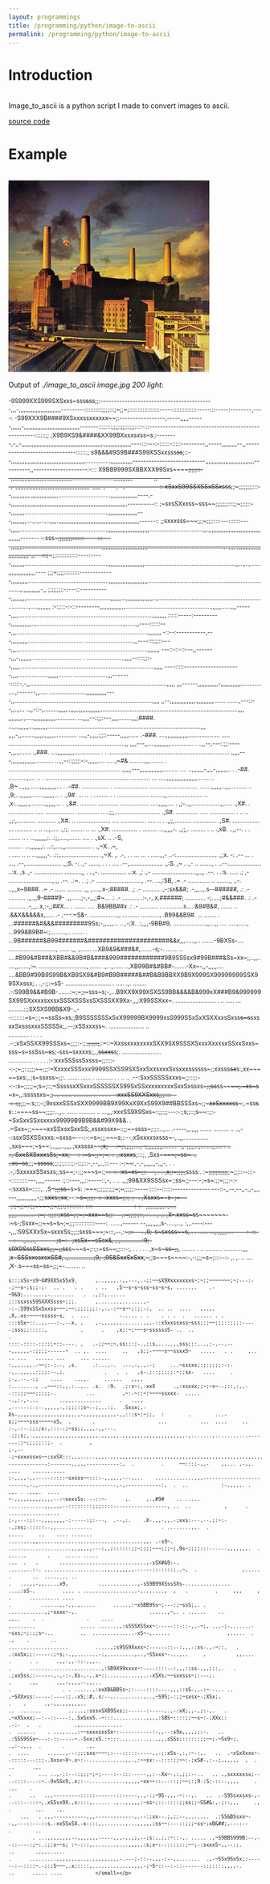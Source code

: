 ```yaml
---
layout: programmings
title: /programming/python/image-to-ascii
permalink: /programming/python/image-to-ascii
---
```


<h1>Introduction</h1>

<p><br>Image_to_ascii is a python script I made to convert images to ascii.

<a href="https://github.com/Plotkine/image_to_ascii" target="_blank" rel="noopener noreferrer">source code</a></p>

<h1>Example</h1>

<p><br><img src="/programming/python/image.jpg" alt="image" width="400" height="auto">

Output of <i>./image_to_ascii image.jpg 200 light</i>:

<small>-9S999XXS999SXSxxs~sss~~s~~ss;;:------------------------------------------,,,-,,,,,,,,,,,,,,,,,,,,,,,,,---------::::::::::;;;;:::;~;;~;::::::::::::::::::-----::::::::::::::-----:::-----:--------,----:
-S99XXX9B####9XSxxxssxxxxxx~~;:-----------------,-----,,,,,------,,,,,,-,,,,,,,,,,,,,,,,,,,,,,,,,,,,,,,,,-------:::;::::;;;;:;;;::;;;::::-:::---------------------------------------------------::::::;;
;X9B9XS9&####&XX99BXxxxsxss~s;:--------,-,,-,,,,,,,,,,,,,,,,,,,,,,,,,,,,,,,,,,,,,,,,,,,,,,,,.,,,,,,,,,,,,,,,,----:::---:-::::::-:::::---------,,-----,,,,,,,,,--,,------------------------------:::::::;
s9&&&#9S9B###S99XSSxxsss~~ss~~;::--,,,,,,,,,,,,,,,,,,,,,,,,,,,,,,,,,,,,,,,,,,,,...............,,,,,,,,,,,,,---------------------------,,,,,,,,,,,,,,,,,,,,,,,,,,,,,----------,,--------------------:-:::
X9BB9999SXBBXXX99Sxs~~~~~~;;;;;::--,,,,,,,,,,,,,,,,,,,,,,,,,,,,,,,,,,,,.........................,,,,,,,,,,,--------,,------,-,,,,,,,,,,,,,,,,,,,,,,,,,,,,,,,,,,,,,,,,,,,,-,,,,,-,----,--,-------------::
xSxxS99SSXSSxSSxsss~~;;~;;;;;;;;:::--,,,,,,,,,,,.,,,,,,,,,,,,,,,,...............................,,,,,,,,,,,,,,,,----,--,,,,,,,,,,,,,,,,,,,,,,,,,,,,,,,,,,,,,,,,,,,,,,,,,,,,,,,,,,,,,,,,,,,,,----------::
;~sxsSXxxss~sss~~;;;;;;;:::;;~;;:;::--,,,,,,,,.................................................,,,,,,,,,,,,,,,,,,---,,,,,,,,,....,..,...,..,,,,.,,,,,,,,,,,,,,,,,,,,,,,,,,,,,,,,,,,,,,,,,,,,,,,,------::
;;sxxxsss~~~;;;~;;;:::::---:::::::----,,,,,....................................................,,,,,,,,,,,,,,,,,,,,,,,,,................................,,.,,,,,,,,,,,,,,,,,,,,,,,,,,,,,,,,,,,,,,-------
-:sss~~~;;;;;;;;:::::::-----:::----,,,,,,,...............................................,,,,,,,,,,,,,,,,,,,,,,,,,,,.............................................,..,,,,.,,,,,,,,,,,,,,,,,,,,,,,,,,-,,--
:::;~~~;;:::::::::::::----:-----,,,,,,,,.................................................,,,,,,,,,,,,,,,,,,,,,,......................................................,,...,..,......,,,,,,,,,,,,,,,,----
;;;~;;;;:::::::::-------------,,,,,,,,,,................................................,,,,,,,,,,,,,,,,,,,,,,,..........................................................................,.,,,,,,,,,,-,,
;:;;;;;::-:---::-----------,,,,,,,,,..................................................,,,,,,...,,,,,,,,,,,,,,,,..,.........................................................................,....,,,,,,,,
:-:;:::-:-::---------,,,,,,,,,,,,,,,...................................................,,,,,,......,,,------,,,,................................................................................,,,,,,,,
::::::-----:----------,,,,,,,,,,,,..,....................................................,......,,----::::::---,,,..............................................................................,,,,,,,,
-::--:-----------,---,,,,,,,,,,................................. .............................,,----:::;;;::----,,,.,............................................................................,,,,,,,
---::-::-::---,,-------,,,-,,,,,,,..............................      . ......................,,,,,--::::;;:--,,,,,................................................................................,,,,,
----:::::---------------------,,,,..................,,,,,,........        ....................,,,-------:::::-,-,,.................................................................................,,,,,
,,,------,,,,,,,,,,,,-,,,,,,,,,,,,............ ....,-------,,.....        ......................,,,,,,,,,,,,----,,..................................................................................,,,,
,,--,,,,,,,,,,,,,,,.,,,,,,,,,,.......       .......,---::--,,..,...     ..,,-::-,.........,,,,,..,,,,.,,,.,.,,,,,,,..................................................................................,,,
,,,,,,,,.,.....,,,,,,,,,,,,,............    ...,,,,--::;;:---,,,,........,,,;####. ...,..,,,,,,...,,,,,,,,...........................................................................................,,,
,,,,-,,........,,,,,.,,,,,,............. ...,,-,,,,,:;;::-----,,,,,......   .-###.    ....,,,,,,,,,,,,,................... ..... .....................................................................,,
,,,,---,,....,,,,,,,,,.............. .   ..,,--,---::;;:-----,,,.,.......   .,###.     ....,,,,,,,,,,............... .       .  ........................................................................
,,,,,---,,,,,,,,,,,,,,...........        ...,,--::;;;;:-:-,,,,,,....  ...   .,~#&      .........,,,........  .                        ..................................................................
.,,,,,---,,,,,,,,,,,,,,.........   ....   ..,,,,,,,-,,,,-,,,,,,,..     .     .-##.     ...........,....                    ..     .   .............................................................. ...
.....,,,,,,,,,,,,,,,,,,.......   ..    ,B~...,,,,......,,,,,,,,,,...   .     .-##.    ................                                .  ....................              .............................
.......,,,,,,..,,,..........     ..    ,9;...,,,,,,........,,,,,,...   .     .,9#. ...      .. .                                          .........                      .         . ...................
........,,.....................  ..    ,x:..,,,,,.,.........,,,,,,...  .     .,&#.                                                                                             ..........   ............
.................  .....,,,,,.... .    ,;-..,,.................,,.....       .,X#.                                                                   .                  ...............            .....
................. .............. ..   ..;;,...........................       .,S#.                                                                                     .............               .....
...............    .  ..         ..   .,;:,...........     ...........       .,X#.    ..                                                                        ....................                ....
...............  .....       ..  .    .,;;,..........     ..............     .,S#.                                                                             ................                      ...
..........      ..  ..    ...,.....   .,:;.   ........      ..       ...     .,X#.                                                                           ...............                           .
.........                ...,,,,,-.   .,;;,. .........   .            ..     .,xB.                                                                         ..,,--.  .   .                               
.......    ..   .      ...,,,,,,,:.    .:;,.....,.......   ....        .     .,sX.                                                                         .. .-S,                                      
.......            .   ...,,,,,,,:.   ..::,....,,...............       .     .,~X.                                                                             .~,                                      
. .....       .. ..     ...,,,,,,-.    .::,.......................           .,~X.                                          ,.                                 .-,                                    . 
.   ...      ... .       ......,,-    ..-:........................           .,;x.                                          -:                                 .--                                   ...
.                             ...,     .--,.....................             .,;S.                                          -:                                 .,-                               ......,
   . .                .       ....     .--,....................              .,:S.                                          ,~                            .    .,-      ..                      .......,
                                 .    ..--....................               ..:x.                                          ,s                                 .,-       .................  ..........,,
                                 .    ..,-.   ...............                ..:x.                                          ,;                                 .,-       ..........................,,.,,
                                       .--.         .                         .:s.             .....                        .;                                  ,-        ..........................,.,,
                                       .--.                                   .:~.               .                          .;                                  .-          ...........................,
                                       .--.                               ...,:SB,                                          .~                                  .-         .............  ..   ........,
                                       .,-.                            ..,,,x~9###.                                         .~                                  .-              ......         .........
                                       .,,                           ,....,.x-;#####.                                       .;                                  .-                            ..........
                                 .,-:sx&&#;                        .-,,,..,.s--######,                                      .:                                  .-                            ..........
                               .,,.,,9-####9-                      .,,......;-,-,,,;#~...                                   .:                                  .-                            ..........
                              .:-,-,.x,######;                 ............ -;.....;#&&###.                                 .:                                  .-                            ..........
                              .-,,,..x,:-,;##X...              .    ....... ....  .B&9BB##x                                 .:                                  .-                           ...........
.   .                      ..........s....:&9#B&#,                  ....... ..    .&&X&&&&&x,.....                          .-                            ,---:~S&-.                  ................,,
   ..........             ...........,   .B99&&B9#.           ...   ....... .   ...######&#&&&#########9Ss;-,,.,,,...  ...,-;X.                         .:,,,,-9BB#9,        ....................,,...,,
  ....                    .....,....., ...999&B9B#~:;.........,..   ....... .   ...9B######&B99#######&######################&&x,,,.....,,..           .......-9BXSs-....  ............................,
......                   .,,  .,...... ...XB9&9&###&#,.......-s;-.  ....... .. ....#B99&#B##&XBB#&&9B#B&###&999############9B9SSSsx9#99B###&Ss~xx~;,..,,......,,......,:~. ............................,
.......                  .,.  .,...... ..,XB99B#&#BB#-.......-Xx~-,,-,,,,,.... ....&BB9#99B9S99B&XB9SX9&#B9#B9B#####&##B&B9BBXX9B9X999SX99999999SSX99SXxssx;..  .,-:;:~sS-   ...........................
.  .....                 .,.  ........ .-:S99B9&&#B9B-.......:~;~;~~;~~~sss~s;-,...B9XX9X99XSXSS9BB&&&&B&999xX###B9&999999SX99SXxxxxsxxsxSSSXSSSxsSXSSSXX9Xx-,,,;X99SSXxx~. ........................   .
.. .....                 ...  .........::;SXSXS9BB&X9-.,--::::::::~s~;:;~~ssSs~xs;;B9SSSSSSSxSxX99999BX9999xsS999SSxSxXSXXxxsSxss~~s~s~~sxsxxSxsssxxxSSSSSx;,.--;xSSxxxss~. ..................... ..    
............             . .  .     . .-:;xSxSSXX99SSSxs~;;;;:-:;:~~;;:;;:;~~;:~::~XxssxxxxxxxxSXX9SX9SSSXSxxxXxxxsxSSxxSxxs~sss~s~ssSss~~~s~~s;-sxs~sxxxxs;,.,~~ssxxs~~s;.   .......................   
..............           . .  .     . .:-:xxxSSSssSxsss~;;::::--:-;~;;::;;;;~~;;;:~XxxxxSSSxxx9999SSXSS9SXSxxSxxsxxxSxsxxxssssss~;;xxsss~~sx~~s:,xx~~~~~sxs:,.;s~ssxss~;;:.     .......  ......        .
..........               . .  ..   .. .--:SxxSSSSSxxxs~;;:::;:--:-:s~;;;;;~;s~;::;~SssssxXSxxxSSSSSSXS99SxSSxxxxxxxxxSxxSxssxs~~~;;ss~~ss~~~~~~;.~xs~s~~~x~,,:sssssxs~;~~;  ...                   ......
...........             .. .  .     . .--:xxxSS9XXSxxs;;;::::---:-:;;~~;;;~:s;:;-:;9xsxxSSSxSXX9999BB9X99XxX9XxS99X9##BBSSSxs~;;~~~xxSxxxxss~~~;.~ss~~s~~s:.:~~~~ss~~;;;;:..,,..                  ......
..........                   ..    ...,,,:xxxSS9X9Sxs~::;;:;;---:-:;s;;::;s~~::;:-~SxSxxSSxsxxxx99999B9B9B&&#99X9&&. . .~Sxx~;;~~~~xxSSxsxSxxSS;,xssxssxx~::;;~~ssss~;:;::..,...   .-----,,.,,,, .......
.........                    ..     ..,--:ssxSSXSSxxxs:~sxss~---:-:~s~;;;~~~s;::--;xSxxxxsxsss~-,..,,...............  .,sxs~~~;~s~~:,.,,,,..,,,,.;xxsssx~~~~~~~~;x;---:~;:,,,,,....,-:,,,,,,,,,,........
-,,-,,,,,..,.......,,....     .    .. .:,:SxxSXSxxxsSs;~xx~~;---:-:~s~;~~;~;~:-:-,:xsxxs~~;:::;,                      ,Sxs~~~~~~;~ss~-..        .:xs~ss~~;;;~~~sssss~~;;;:;:;::::;:-::;:::-,--,,.,:::---
:-:~~:,-,-,,,,,,,-,,,-,       .     . .-,:SxxxxxSSxsxs;;ss~~;-:;;~~~s~:;~~~~~:-::-:xs~xs~;;:---,                . .   ,x~~;;~;;;;;~~ssss:.       :~~~;;;;;:;;;;;~~;~;;;::--:::--::::::::::---,,,,,------
:;::----,,,::-----::,-,       .    .. .,,;99&XX9SSSsx~:;ss~;;---:-;~s~:;;~;;;:-:--:sxxsx~:::::,.                      ,S~~~~~;~~;;ss~~~s~s:      :~~~;;;;;;:;;;~;~;;;;;:-----:::::--::::::--------------
---::-,,--,--,,-,,-,,,.      ---,,,,,,,,,,,,-;;;~~sxxs:;xx~~;--:~~~~~s~;;~~;;:-::-:xxxs~;;:;-;-                   .   ,Xsxxs~~~~~~x~~~~~;~-      --;:;~;;~::;;~~~~;;~;;;:;::::::::::-::::---------------
:-:--,,,,,,,,,,,..,....      ,,,,,...........-;~;-:;;;::;xss~;:;~;~xxx~~~~s;;:---,:~~~;;;;:;::,     .   .  .   ,. ,.  ,X-.xxss~s~~s~~~~~~~-      :~s-;Ssxx~;;~~s~s~;~;;;::::::::::::----:. ......,------
--,,,,,,,,,s-.....,..,.      :,,.----:----,,,:S9SXXxSx~sxxxSs;;;;;sxss~~~;~:::,--,:~~~~~;::---.                       ,9;-s~sxss~~s~~~~s,..       . ...... ...,.,,,,,....-----:-:::---:--  .,.....,-----
--;s~:--;xsSx~~~~sSsx&,      ,.,.............:9;-s9X9SssSSxxs;;;~;;ss~~s~~~s~;::;:~ss~~;;:::-:,   . .   .  .      .   ,x~s~~~~~s~~s~;;~~, ........  .                     ..   .......... ...........,,,
;~~x~~~~~SSSxxssxsxSS#,     .,...............;9;-;9S&SxxSxSxx~~;~;;s~~~s~~~~:-,-:;;;~s~;:::--:-     ,.  ,. ..   ....  ,X-.s~~~ss~ss~;;;~-.........                             ..                       
~~~xxx~sxXxxXSSSxxxxx#,      ,--,,,,.,.......;9SXXSS9XssxSSSxss~s~~ss~~~s~;;::--,-:;;ss~;;;--:.                  .    ,S~;s;~~~~s~ss~;~s, .,. .....,X~;,;;,,...  ..,.... ...   .,..,,,...,   ..         
s::;sSs~s9~X#9XXSxSSx9.      ,..,,,,.-,,---,.-;;~~sX9Xxxxxxxxs~;~;;~~~~~~~;~;---:--;~~s~;s;;-;-  .. .   . .    . ..   ,S~~s~s~sss~ss~s~s, .......    .-~9&9;.......,-........   .  .,;:,......          
;::ssxssS9SXXXSsss~;;;.      ,.......,.......,--:-:S99xSSxSxxss~~~;~~;;;;;;;:-,-,-:~~s~~;:;:-:,  .. ..  ....   ,..,.  ,X,.xs~~~~~sssss~s,  .  ...          -..... . .    . . .  .   ...... . .          
:::sSx~::..,,---:-,--x, ,    ,-,,,,,,,.......,,,-::xSxxssxss~sss;;;~~;;;::;;;:-----;sss;;:::::,           .      .    ,x;:~;~~~s~ssssssS- ..  ..                                                    .   
::::-::::-:;:;;~::----. ,   .-;;~~;~,ss;;:;-.,;;s,.....,,sss;;:,..,:-,--,---,,,,,,-:;;;;------~  .. ,.  ....     ..   ,s;;-~~~~s~~ssxxS~   .....   . .     ,.. .. ...   ...... ...     ... ......       
:,,,..,,.-~~;:-;--, ,s.     .:...,-.  .--,-,.,--;     ...~sssxs;:;:;;;;:-:--,..,,,,,:;;;:--,;.             .   .  .   ,s-.;::;;;:;:~;;sx-   ....     .     ;-,.--.-:;    ....    ...,.     ......   ,,,,
:........, .,~~~::,,.:..,.. .s.  :9.  .;:s~:,-xxX      .,:xsxxx;;~;~s~--;::,:,,--::;;;~~~;;;;;-.          ...         ,~:-~:;~;~~~~ssxxx-  .....           -.,:-,-...       ..,...........      .   ...,
,------:-:--,,,,,-,:;;;:;s~--;,..:;.  .Sxsx;,-Xs-,,,,,,,,,,,,,,,,,,,,,-,,,,,,,,,,,-,,::;s~;~;;,  :        .        ...-s;;~~~~sss~~~~~xS,  .       .                     ...           ...  ....     .. 
:-,-:--;;:;x:,:::-:;~ss;;,,,,-,,---.  .;;;s;,.,,,,,,,,,,,,,,,,,,,,,,.,,,,,,.,,,,,,,,,,,,,,,,,,,,,-,.......,...........-------:;~;;;;;::;-  .         ,                                                  
;-,---;~sxxxssxs~~;sxSX:::,,,..,..,,,,.,,,,,,,,,,,,,,,,,,,,,,,,,,,,,,,,,,,,,,,,,,,,,,,,,,,,,,,,,,--------------:-------,,,,,-----------:,  .         .     ~~:::;-,,-    ,,... ,-,,. ....    ...........
;-,,,,-,,-----:::::~sxsss~~::::-,,,,.,---,...    .............,,,-------------------------,-,,--------------------------,-,------------:,  .  ..           :-,,,,,. .    ,,. . .,,,.  ....              
~-,,,,,,,,,,,,,--:~xxxsSs:---::~-      ,.     ,.,#9#    .. .....                   ............,,,,,,--::::::::;;;::::------------------, ..  ..           ,      .      .................              
;-,---:;:--,,,,,,,,-:-----:;:---,  .--,:.    .X-.,,-,,.-;xxs:---,--.;:~:--,;xs;-:::::--,,............                       . ........,,.  .               ,....     ..    .... .......                 
........,,...................................,,. .-s9~. .....................,,,,,,,---:,,;::::::;;~;;;;~~~;;;~;,9s~;;;;:::------,,,,,,,.  .               ,.....       .     ..... .....               
...  .   .       .............................,-sSX#&9:-.                    ........:-. ....................,,..,,,,,,------::-::::;..~,  .               ,.....  .       ..  ........ ..              
.   ...,,-,,.....x9,          .............,-sS9B99XSssSXs-...............      ...,:sS-.         .... . ..................-,.......,  ,   .         .     ,,,     ,  .      .......... ....            
.          ......,,-,,.,.....      .....,:~xSBB9Ss~;---:;~ssS;,. .    ............,;~xxxx~-,.                        ......,~,. . ......    ..             ,,..    .  .              .    ....          
,........               ..... .......,:sSSSXSSxx~:-----::-::-,,-~;, ..,-;-.......-~sxs;~;:;;s~-..         ..  ..............-xS~-,......                   ,.....  .  .,    .       ..                  
....................         .....,;s9SS9Xxxs~;------::--:,,,-:xs-.,-~::.   .  .:xxSx;;:-----:;~s;-.,,.......-:,.........,..,~SSxxx~-...,..     .          ,,....  .      . .      .,,-,,-::-,,,..      
.      ...............,........,:SB9X99xxxx~:----::::--:,,,:;ss-,,,;;:,.   .  .;xxSss;:------,-,-:-.Xs-,-,.x~::...........,..-xSXs;~~sxxsss~;:---;.                .      .,.      .,,-,,,,--,,...      
.                 . . ......,:xxXB&BBSs~;:----::::----,,,::sS-,,-:~--... ..  ,~SXXxss:-----:----:;.-xS;:#,.s:--,..........,..,~S9S;-:;;~sxsx~-;XSx;,                   .    .      .,-,,.,,,,,,..       
..  .......         .....,:sssxSXB9Sxs;:------:-----,.,-:xX;,,-,;:-,.   .   ,~xXSxxx;--:--::----:,.SxSxxS.-~:::...........,,,,:SBS~::::;;~~s~:-;XXx;:        .-:-  .   .           .,..............     
.  ......    . ...,...,:~~sxxxsssSx~:-----------:-,,--:s9x,,,,;;:-.   ..  .:SSS9SSx~---:-::-----~.-Sxx;xS.:~:::............,,,,sSSs;:::::;;;~~;-~Sx9~;.  .,:-,,.,  .       .       .,.                  
.  ....      ......,--:;;;sxs~~~~;:---:::::-----,,-;:xSs-,:,:~-:,.   ..  .~xSxXxxs~--:::::---::;-.Xxsx~X~.x~:--............,,.,:~~sx:--::::;;~~:-;xS#-,:--;,,,,,,  ,  .    ..      .,.                  
.         ... ..,-::--::;;;~;~;----:--:::-----,,:--Xx~-,:,;;:--..   .. .,sxxxxxsx;----::::----:~.-9xSSx9,.x;:--............,,,,,~xx~~::---::;;~~;:;9-:S:-::--,,,,     .            .,.    .             
.      ..   ..,---------:::::-------::-----,.,-:;~9S-,,,-~:--,.   ..  .-S9Ssxxsxs-,---:::--:::~,.xSSsx9X.,x::::,...... .,..,,,,,:~ss~;::-::::;;ss;;~SS#&:,-;::,,,     .,  .        .,.    .,.           
    ...   . .,,-----------,,,-------------,.--:;xx--.;,;;--,.......  .:SS&BSsxx~--,,---::---::s.-xxSSxSX.-x::::,........,...,,,,,;ss~~:---::;;;~ss~;xB&##;,---:--         .        ..                   
        . ...,,,,,,,,--,,,,,,,-----,,,-,,,;,--;s:,.;,:~::-,. ..... .,~S9BBS999B:--,--::----:;~:.:;;s~~s; :~-:::,........,...,,,,,:s;x~:-::::;::;~~;-:sxxxS~,,--:;.        ..       .,,,......           
.      .........,,,,,,,,.,,.,,,,,,,,,-.---;-::--,,,-:--,,.......  .,-~SSx9SxSx;:------:--::::~.-;:;S~~~,.x;::::,............,,,,,-;~S~::--:-::-------::;::::,,,,-.         ..      ..... ....           </small></p>
